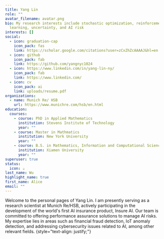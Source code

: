 ```yaml
---
title: Yang Lin
role: ""
avatar_filename: avatar.png
bio: My research interests include stochastic optimization, reinforcement
  learning, uncertainty, and AI risk
interests: []
social:
  - icon: graduation-cap
    icon_pack: fas
    link: https://scholar.google.com/citations?user=zCxZhZcAAAAJ&hl=en
  - icon: github
    icon_pack: fab
    link: https://github.com/yangnyc1024
  - icon: https://www.linkedin.com/in/yang-lin-ny/
    icon_pack: fab
    link: https://www.linkedin.com/
  - icon: cv
    icon_pack: ai
    link: uploads/resume.pdf
organizations:
  - name: Munich Re/ HSB
    url: https://www.munichre.com/hsb/en.html
education:
  courses:
    - course: PhD in Applied Mathematics
      institution: Stevens Institute of Technology
      year: ""
    - course: Master in Mathmatics
      institution: New York University
      year: ""
    - course: B.S. in Mathematics, Information and Computational Sciences
      institution: Xiamen University
      year: ""
superuser: true
status:
  icon: ☕️
last_name: Wu
highlight_name: true
first_name: Alice
email: ""
---
```

Welcome to the personal pages of Yang Lin. I am presently serving as a research scientist at Munich Re/HSB, actively participating in the development of the world's first AI insurance product, Insure AI. Our team is committed to offering performance assurance solutions to manage AI risks. My expertise lies in areas such as financial fraud detection, IoT anomaly detection, and addressing cybersecurity issues related to AI, among other relevant fields.
{style="text-align: justify;"}